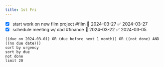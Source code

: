 ```yaml
---
title: 1st Fri
---
```

- [x] start work on new film project #film 📅 2024-03-27 ✅ 2024-03-27
- [x] schedule meeting w/ dad #finance 📅 2024-03-22 ✅ 2024-03-05
```tasks
((due on 2024-03-01) OR (due before next 1 month)) OR ((not done) AND ((no due date)))
sort by urgency
sort by due
not done
limit 20
```